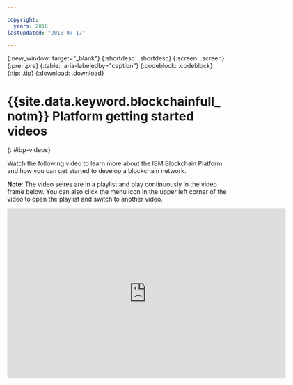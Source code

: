 ```yaml
---

copyright:
  years: 2018
lastupdated: "2018-07-17"

---
```


{:new_window: target="_blank"}
{:shortdesc: .shortdesc}
{:screen: .screen}
{:pre: .pre}
{:table: .aria-labeledby="caption"}
{:codeblock: .codeblock}
{:tip: .tip}
{:download: .download}



# {{site.data.keyword.blockchainfull_notm}} Platform getting started videos
{: #ibp-videos}


Watch the following video to learn more about the IBM Blockchain Platform and how you can get started to develop a blockchain network.

**Note**: The video seires are in a playlist and play continuously in the video frame below. You can also click the menu icon in the upper left corner of the video to open the playlist and switch to another video.

<iframe class="embed-responsive-item" id="youtubeplayer" type="text/html" width="640" height="390" src="https://www.youtube.com/embed?listType=playlist&list=PL7LSy0eQMvjvBdal2mm74JlcNGMXYSGOe" frameborder="0" webkitallowfullscreen mozallowfullscreen allowfullscreen> </iframe>
